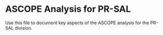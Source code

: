 # ASCOPE Analysis for PR-SAL

Use this file to document key aspects of the ASCOPE analysis for the PR-SAL division.
